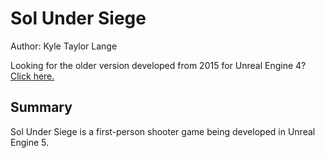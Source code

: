 # Sol Under Siege

Author: Kyle Taylor Lange

Looking for the older version developed from 2015 for Unreal Engine 4? [Click here.](https://github.com/KyleTaylorLange/SolUnderSiege)

## Summary

Sol Under Siege is a first-person shooter game being developed in Unreal Engine 5.
